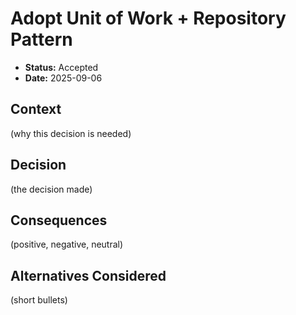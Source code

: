 ﻿# Adopt Unit of Work + Repository Pattern

- **Status:** Accepted
- **Date:** 2025-09-06

## Context
(why this decision is needed)

## Decision
(the decision made)

## Consequences
(positive, negative, neutral)

## Alternatives Considered
(short bullets)
